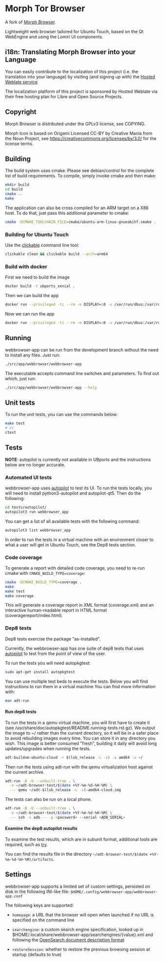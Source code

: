 # Morph Tor Browser

A fork of [Morph Browser](https://gitlab.com/ubports/development/core/morph-browser).

Lightweight web browser tailored for Ubuntu Touch, based on the Qt WebEngine
and using the Lomiri UI components.

## i18n: Translating Morph Browser into your Language

You can easily contribute to the localization of this project (i.e. the
translation into your language) by visiting (and signing up with) the
[Hosted Weblate service](https://hosted.weblate.org/projects/lomiri/morph-tor-browser)

The localization platform of this project is sponsored by Hosted Weblate
via their free hosting plan for Libre and Open Source Projects.

## Copyright

Morph Browser is distributed under the GPLv3 license, see COPYING.

Morph Icon is based on Origami Licensed CC-BY by Creative Mania from the Noun
Project, see https://creativecommons.org/licenses/by/3.0/ for the license
terms.

## Building

The build system uses cmake. Please see debian/control for the complete list of
build requirements.  To compile, simply invoke cmake and then make:

```sh
mkdir build
cd build
cmake ..
make
```

The application can also be cross compiled for an ARM target on a X86 host.
To do that, just pass this additional parameter to cmake:

```sh
cmake -DCMAKE_TOOLCHAIN_FILE=cmake/ubuntu-arm-linux-gnueabihf.cmake .
```

### Building for Ubuntu Touch

Use the [clickable](https://clickable-ut.dev/en/latest/) command line tool:

```sh
clickable clean && clickable build --arch=arm64
```

### Build with docker

First we need to build the image

```sh
docker build -t ubports_xenial .
```

Then we can build the app

```sh
docker run --privileged -ti --rm -e DISPLAY=:0 -v /var/run/dbus:/var/run/dbus -v /tmp/.X11-unix:/tmp/.X11-unix -v `pwd`:/home/developer/ubports_build ubports_xenial bash -c "cmake . && make"
```

Now we can run the app

```sh
docker run --privileged -ti --rm -e DISPLAY=:0 -v /var/run/dbus:/var/run/dbus -v /tmp/.X11-unix:/tmp/.X11-unix -v `pwd`:/home/developer/ubports_build ubports_xenial bash -c "./src/app/webbrowser/webbrowser-app"
```

## Running

webbrowser-app can be run from the development branch without the need to
install any files. Just run:

```sh
./src/app/webbrowser/webbrowser-app
```

The executable accepts command line switches and parameters. To find out which,
just run:

```sh
./src/app/webbrowser/webbrowser-app --help
```

## Unit tests

To run the unit tests, you can use the commands below:

```sh
make test
# or
ctest
```

## Tests

**NOTE**: autopilot is currently not available in UBports and the instructions
below are no longer accurate.

### Automated UI tests

webbrowser-app uses [autopilot](https://launchpad.net/autopilot) to test its UI.
To run the tests locally, you will need to install python3-autopilot and
autopilot-qt5.
Then do the following:

```sh
cd tests/autopilot/
autopilot3 run webbrowser_app
```

You can get a list of all available tests with the following command:

```sh
autopilot3 list webbrowser_app
```

In order to run the tests in a virtual machine with an environment closer to
what a user will get in Ubuntu Touch, see the Dep8 tests section.

### Code coverage

To generate a report with detailed code coverage, you need to re-run cmake with
`CMAKE_BUILD_TYPE=coverage`:

```sh
cmake -DCMAKE_BUILD_TYPE=coverage .
make
make test
make coverage
```

This will generate a coverage report in XML format (coverage.xml) and an
interactive human-readable report in HTML format (coveragereport/index.html).

### Dep8 tests

Dep8 tests exercise the package "as-installed".

Currently, the webbrowser-app has one suite of dep8 tests that uses
[autopilot](https://launchpad.net/autopilot) to test from the point of view of
the user.

To run the tests you will need autopkgtest:

```sh
sudo apt-get install autopkgtest
```

You can use multiple test beds to execute the tests. Below you will find
instructions to run them in a virtual machine
You can find more information with:

```sh
man adt-run
```

#### Run dep8 tests

To run the tests in a qemu virtual machine, you will first have to create it
(see /usr/share/doc/autopkgtest/README.running-tests.rst.gz). We output the
image to ~/ rather than the current directory, so it will be in a safer
place to avoid rebuilding images every time. You can store it in any
directory you wish. This image is better consumed "fresh", building it daily
will avoid long updates/upgrades when running the tests.

```sh
adt-buildvm-ubuntu-cloud -r $(lsb_release -c -s) -a amd64 -o ~/
```

Then run the tests using adt-run with the qemu virtualization host against
the current archive.

```sh
adt-run -B -U --unbuilt-tree . \
  -o ~/adt-browser-test/$(date +%Y-%m-%d-%H-%M) \
  --- qemu ~/adt-$(lsb_release -c -s)-amd64-cloud.img
```

The tests can also be run on a local phone.

```sh
adt-run -B -U --unbuilt-tree . \
  -o ~/adt-browser-test/$(date +%Y-%m-%d-%H-%M) \
  --- ssh -s adb -- -p <password> --serial <ADB_SERIAL>
```

#### Examine the dep8 autopilot results

To examine the test results, which are in subunit format, additional tools are
required, such as [trv](https://launchpad.net/trv).

You can find the results file in the directory
`~/adt-browser-test/$(date +%Y-%m-%d-%H-%M)/artifacts`.

## Settings

webbrowser-app supports a limited set of custom settings, persisted on disk in
the following INI-like file: `$HOME/.config/webbrowser-app/webbrowser-app.conf`

The following keys are supported:

- `homepage`: a URL that the browser will open when launched if no URL is
  specified on the command line

- `searchengine`: a custom search engine specification, looked up in
  $HOME/.local/share/webbrowser-app/searchengines/{value}.xml and following
  the [OpenSearch document description format](http://www.opensearch.org/Specifications/OpenSearch/1.1)

- `restoreSession`: whether to restore the previous browsing session at startup
  (defaults to true)
